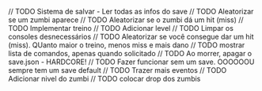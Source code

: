 // TODO Sistema de salvar - Ler todas as infos do save
// TODO Aleatorizar se um zumbi aparece
// TODO Aleatorizar se o zumbi dá um hit (miss)
// TODO Implementar treino
// TODO Adicionar level
// TODO Limpar os consoles desnecessários
// TODO Aleatorizar se você consegue dar um hit (miss). QUanto maior o treino, menos miss e mais dano
// TODO mostrar lista de comandos, apenas quando solicitado
// TODO Ao morrer, apagar o save.json - HARDCORE!
// TODO Fazer funcionar sem um save. OOOOOOU sempre tem um save default
// TODO Trazer mais eventos
// TODO Adicionar nivel do zumbi
// TODO colocar drop dos zumbis